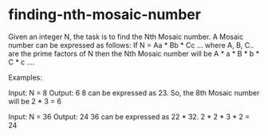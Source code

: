 # finding-nth-mosaic-number
Given an integer N, the task is to find the Nth Mosaic number. A Mosaic number can be expressed as follows:
If N = Aa * Bb * Cc … where A, B, C.. are the prime factors of N then the Nth Mosaic number will be A * a * B * b * C * c ….

Examples:

Input: N = 8
Output: 6
8 can be expressed as 23.
So, the 8th Mosaic number will be 2 * 3 = 6



Input: N = 36
Output: 24
36 can be expressed as 22 * 32.
2 * 2 * 3 * 2 = 24
